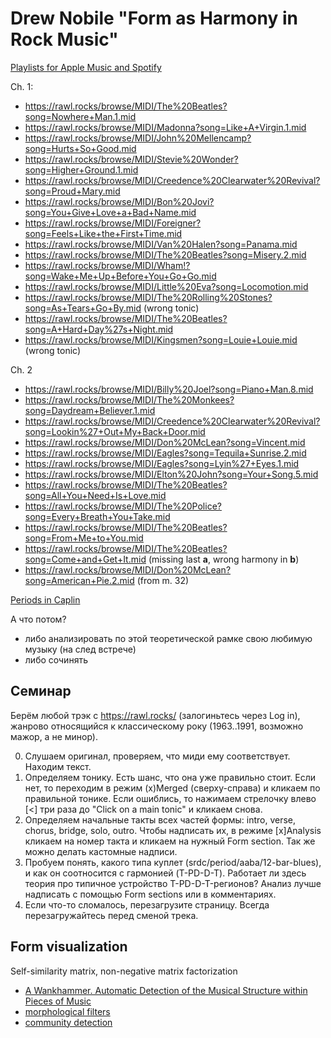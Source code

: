 # Drew Nobile "Form as Harmony in Rock Music"

[Playlists for Apple Music and Spotify](https://global.oup.com/us/companion.websites/9780190948368/ch1/)

Ch. 1:

- https://rawl.rocks/browse/MIDI/The%20Beatles?song=Nowhere+Man.1.mid
- https://rawl.rocks/browse/MIDI/Madonna?song=Like+A+Virgin.1.mid
- https://rawl.rocks/browse/MIDI/John%20Mellencamp?song=Hurts+So+Good.mid
- https://rawl.rocks/browse/MIDI/Stevie%20Wonder?song=Higher+Ground.1.mid
- https://rawl.rocks/browse/MIDI/Creedence%20Clearwater%20Revival?song=Proud+Mary.mid
- https://rawl.rocks/browse/MIDI/Bon%20Jovi?song=You+Give+Love+a+Bad+Name.mid
- https://rawl.rocks/browse/MIDI/Foreigner?song=Feels+Like+the+First+Time.mid
- https://rawl.rocks/browse/MIDI/Van%20Halen?song=Panama.mid 
- https://rawl.rocks/browse/MIDI/The%20Beatles?song=Misery.2.mid 
- https://rawl.rocks/browse/MIDI/Wham!?song=Wake+Me+Up+Before+You+Go+Go.mid
- https://rawl.rocks/browse/MIDI/Little%20Eva?song=Locomotion.mid
- https://rawl.rocks/browse/MIDI/The%20Rolling%20Stones?song=As+Tears+Go+By.mid (wrong tonic)
- https://rawl.rocks/browse/MIDI/The%20Beatles?song=A+Hard+Day%27s+Night.mid
- https://rawl.rocks/browse/MIDI/Kingsmen?song=Louie+Louie.mid (wrong tonic)

Ch. 2
- https://rawl.rocks/browse/MIDI/Billy%20Joel?song=Piano+Man.8.mid
- https://rawl.rocks/browse/MIDI/The%20Monkees?song=Daydream+Believer.1.mid
- https://rawl.rocks/browse/MIDI/Creedence%20Clearwater%20Revival?song=Lookin%27+Out+My+Back+Door.mid
- https://rawl.rocks/browse/MIDI/Don%20McLean?song=Vincent.mid
- https://rawl.rocks/browse/MIDI/Eagles?song=Tequila+Sunrise.2.mid
- https://rawl.rocks/browse/MIDI/Eagles?song=Lyin%27+Eyes.1.mid
- https://rawl.rocks/browse/MIDI/Elton%20John?song=Your+Song.5.mid
- https://rawl.rocks/browse/MIDI/The%20Beatles?song=All+You+Need+Is+Love.mid
- https://rawl.rocks/browse/MIDI/The%20Police?song=Every+Breath+You+Take.mid
- https://rawl.rocks/browse/MIDI/The%20Beatles?song=From+Me+to+You.mid
- https://rawl.rocks/browse/MIDI/The%20Beatles?song=Come+and+Get+It.mid (missing last **a**, wrong harmony in **b**)
- https://rawl.rocks/browse/MIDI/Don%20McLean?song=American+Pie.2.mid (from m. 32)

[Periods in Caplin](http://www.music.mcgill.ca/acf/example3-1.php)


А что потом?
- либо анализировать по этой теоретической рамке свою любимую музыку (на след встрече)
- либо сочинять
  

## Семинар

Берём любой трэк c https://rawl.rocks/ (залогиньтесь через Log in), жанрово относящийся к классическому року (1963..1991, возможно мажор, а не минор).

0. Слушаем оригинал, проверяем, что миди ему соответствует. Находим текст.
1. Определяем тонику. Есть шанс, что она уже правильно стоит. Если нет, то переходим в режим (x)Merged (сверху-справа) и кликаем по правильной тонике. Если ошиблись, то нажимаем стрелочку влево [<] три раза до "Click on a main tonic" и кликаем снова.
2. Определяем начальные такты всех частей формы: intro, verse, chorus, bridge, solo, outro. Чтобы надписать их, в режиме [x]Analysis кликаем на номер такта и кликаем на нужный Form section. Так же можно делать кастомные надписи.
3. Пробуем понять, какого типа куплет (srdc/period/aaba/12-bar-blues), и как он соотносится с гармонией (T-PD-D-T). Работает ли здесь теория про типичное устройство T-PD-D-T-регионов? Анализ лучше надписать с помощью Form sections или в комментариях.
4. Если что-то сломалось, перезагрузите страницу. Всегда перезагружайтесь перед сменой трека.




## Form visualization

Self-similarity matrix, non-negative matrix factorization
- [A Wankhammer. Automatic Detection of the Musical Structure within Pieces of Music](https://phaidra.kug.ac.at/detail/o:11129.pdf)
- [morphological filters](https://hal.science/hal-03641511/document)
- [community detection](https://livrepository.liverpool.ac.uk/3087081/1/Musical%20structure%20communities%20-%20ISMIR%20Transactions%20-%20Accepted%20Version.pdf)
